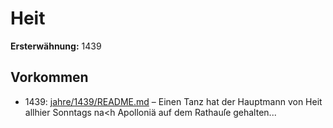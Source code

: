 # Heit

**Ersterwähnung:** 1439

## Vorkommen
- 1439: [jahre/1439/README.md](../jahre/1439/README.md) – Einen Tanz hat der Hauptmann von Heit allhier
Sonntags na<h Apolloniä auf dem Rathauſe gehalten...
